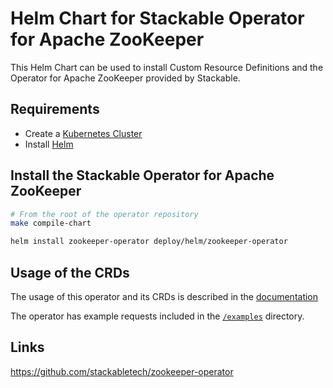 # Helm Chart for Stackable Operator for Apache ZooKeeper

This Helm Chart can be used to install Custom Resource Definitions and the Operator for Apache ZooKeeper provided by Stackable.


## Requirements

- Create a [Kubernetes Cluster](../Readme.md)
- Install [Helm](https://helm.sh/docs/intro/install/)


## Install the Stackable Operator for Apache ZooKeeper

```bash
# From the root of the operator repository
make compile-chart

helm install zookeeper-operator deploy/helm/zookeeper-operator
```


## Usage of the CRDs

The usage of this operator and its CRDs is described in the [documentation](https://docs.stackable.tech/zookeeper/index.html)

The operator has example requests included in the [`/examples`](https://github.com/stackabletech/zookeeper/operator/tree/main/examples) directory.


## Links

https://github.com/stackabletech/zookeeper-operator


